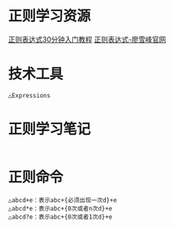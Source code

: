# 正则学习资源
[正则表达式30分钟入门教程](https://deerchao.cn/tutorials/regex/regex.htm) 
[正则表达式-廖雪峰官网](https://www.liaoxuefeng.com/wiki/897692888725344/923056128128864) 

# 技术工具
```
△Expressions
```

# 正则学习笔记
```

```

# 正则命令
```
△abcd+e：表示abc+{必须出现一次d}+e
△abcd*e：表示abc+{0次或者n次d}+e
△abcd?e：表示abc+{0次或者1次d}+e

```

